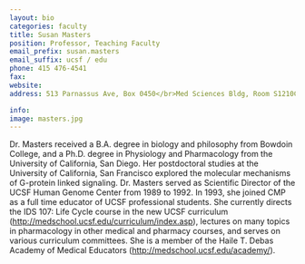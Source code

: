 ```yaml
---
layout: bio
categories: faculty
title: Susan Masters
position: Professor, Teaching Faculty
email_prefix: susan.masters
email_suffix: ucsf / edu
phone: 415 476-4541
fax: 
website: 
address: 513 Parnassus Ave, Box 0450</br>Med Sciences Bldg, Room S1210C</br>San Francisco, CA 94143-0450

info:
image: masters.jpg
---
```


Dr. Masters received a B.A. degree in biology and philosophy from Bowdoin College, and a Ph.D. degree in Physiology and Pharmacology from the University of California, San Diego. Her postdoctoral studies at the University of California, San Francisco explored the molecular mechanisms of G-protein linked signaling. Dr. Masters served as Scientific Director of the UCSF Human Genome Center from 1989 to 1992. In 1993, she joined CMP as a full time educator of UCSF professional students. She currently directs the IDS 107: Life Cycle course in the new UCSF curriculum (http://medschool.ucsf.edu/curriculum/index.asp), lectures on many topics in pharmacology in other medical and pharmacy courses, and serves on various curriculum committees. She is a member of the Haile T. Debas Academy of Medical Educators (http://medschool.ucsf.edu/academy/).

